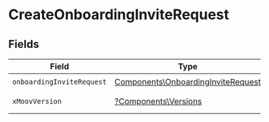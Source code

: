 # CreateOnboardingInviteRequest


## Fields

| Field                                                                                    | Type                                                                                     | Required                                                                                 | Description                                                                              |
| ---------------------------------------------------------------------------------------- | ---------------------------------------------------------------------------------------- | ---------------------------------------------------------------------------------------- | ---------------------------------------------------------------------------------------- |
| `onboardingInviteRequest`                                                                | [Components\OnboardingInviteRequest](../../Models/Components/OnboardingInviteRequest.md) | :heavy_check_mark:                                                                       | N/A                                                                                      |
| `xMoovVersion`                                                                           | [?Components\Versions](../../Models/Components/Versions.md)                              | :heavy_minus_sign:                                                                       | Specify an API version.                                                                  |